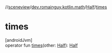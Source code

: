 //[sceneview](../../../index.md)/[dev.romainguy.kotlin.math](../index.md)/[Half](index.md)/[times](times.md)

# times

[androidJvm]\
operator fun [times](times.md)(other: [Half](index.md)): [Half](index.md)
